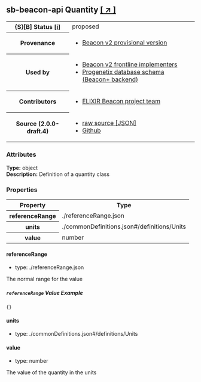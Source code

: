 
<div id="schema-header-title">
  <h2><span id="schema-header-title-project">sb-beacon-api</span> Quantity <a href="https://github.com/ga4gh-schemablocks/sb-beacon-api" target="_BLANK">[ &nearr; ]</a></h2>
</div>

<table id="schema-header-table">
<tr>
<th>{S}[B] Status <a href="https://schemablocks.org/about/sb-status-levels.html">[i]</a></th>
<td><div id="schema-header-status">proposed</div></td>
</tr>
<tr><th>Provenance</th><td><ul>
<li><a href="https://github.com/ga4gh-beacon/">Beacon v2 provisional version</a></li>
</ul></td></tr>
<tr><th>Used by</th><td><ul>
<li><a href="https://ga4gh-approval-service-registry.ega-archive.org">Beacon v2 frontline implementers</a></li>
<li><a href="https://docs.progenetix.org/beaconplus/">Progenetix database schema (Beacon+ backend)</a></li>
</ul></td></tr>


<!--more-->
<tr><th>Contributors</th><td><ul>
<li><a href="https://beacon-project.io/categories/people.html">ELIXIR Beacon project team</a></li>
</ul></td></tr>
<tr><th>Source (2.0.0-draft.4)</th><td><ul>
<li><a href="current/quantity.json" target="_BLANK">raw source [JSON]</a></li>
<li><a href="https://github.com/ga4gh-schemablocks/sb-beacon-api/blob/master//quantity.yaml" target="_BLANK">Github</a></li>
</ul></td></tr>
</table>

<div id="schema-attributes-title"><h3>Attributes</h3></div>

  
__Type:__ object  
__Description:__ Definition of a quantity class
### Properties

<table id="schema-properties-table">
<tr><th>Property</th><th>Type</th></tr>
<tr><th>referenceRange</th><td>./referenceRange.json</td></tr>
<tr><th>units</th><td>./commonDefinitions.json#/definitions/Units</td></tr>
<tr><th>value</th><td>number</td></tr>
</table>


#### referenceRange

* type: ./referenceRange.json

The normal range for the value

##### `referenceRange` Value Example  

```
{}
```

#### units

* type: ./commonDefinitions.json#/definitions/Units




#### value

* type: number

The value of the quantity in the units


